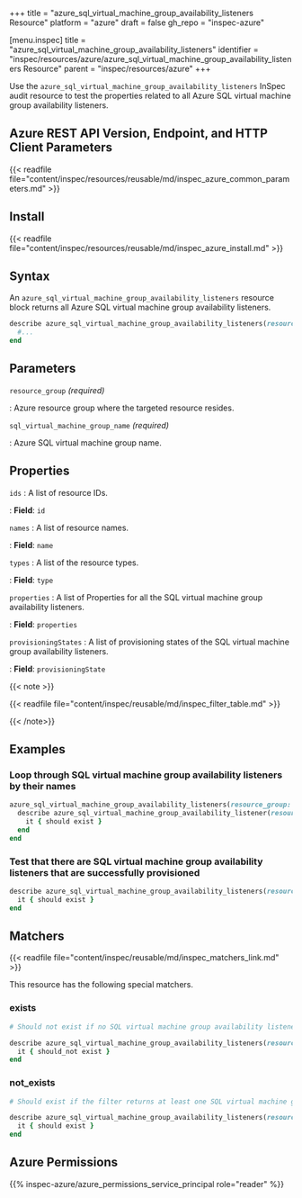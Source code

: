 +++
title = "azure_sql_virtual_machine_group_availability_listeners Resource"
platform = "azure"
draft = false
gh_repo = "inspec-azure"

[menu.inspec]
title = "azure_sql_virtual_machine_group_availability_listeners"
identifier = "inspec/resources/azure/azure_sql_virtual_machine_group_availability_listeners Resource"
parent = "inspec/resources/azure"
+++

Use the `azure_sql_virtual_machine_group_availability_listeners` InSpec audit resource to test the properties related to all Azure SQL virtual machine group availability listeners.

## Azure REST API Version, Endpoint, and HTTP Client Parameters

{{< readfile file="content/inspec/resources/reusable/md/inspec_azure_common_parameters.md" >}}

## Install

{{< readfile file="content/inspec/resources/reusable/md/inspec_azure_install.md" >}}

## Syntax

An `azure_sql_virtual_machine_group_availability_listeners` resource block returns all Azure SQL virtual machine group availability listeners.

```ruby
describe azure_sql_virtual_machine_group_availability_listeners(resource_group: 'RESOURCE_GROUP', sql_virtual_machine_group_name: 'SQL_VIRTUAL_MACHINE_GROUP_NAME') do
  #...
end
```

## Parameters

`resource_group` _(required)_

: Azure resource group where the targeted resource resides.

`sql_virtual_machine_group_name` _(required)_

: Azure SQL virtual machine group name.

## Properties

`ids`
: A list of resource IDs.

: **Field**: `id`

`names`
: A list of resource names.

: **Field**: `name`

`types`
: A list of the resource types.

: **Field**: `type`

`properties`
: A list of Properties for all the SQL virtual machine group availability listeners.

: **Field**: `properties`

`provisioningStates`
: A list of provisioning states of the SQL virtual machine group availability listeners.

: **Field**: `provisioningState`

{{< note >}}

{{< readfile file="content/inspec/reusable/md/inspec_filter_table.md" >}}

{{< /note>}}

## Examples

### Loop through SQL virtual machine group availability listeners by their names

```ruby
azure_sql_virtual_machine_group_availability_listeners(resource_group: 'RESOURCE_GROUP', sql_virtual_machine_group_name: 'SQL_VIRTUAL_MACHINE_GROUP_NAME').names.each do |name|
  describe azure_sql_virtual_machine_group_availability_listener(resource_group: 'RESOURCE_GROUP', sql_virtual_machine_group_name: 'SQL_VIRTUAL_MACHINE_GROUP_NAME', name: name) do
    it { should exist }
  end
end
```

### Test that there are SQL virtual machine group availability listeners that are successfully provisioned

```ruby
describe azure_sql_virtual_machine_group_availability_listeners(resource_group: 'RESOURCE_GROUP', sql_virtual_machine_group_name: 'SQL_VIRTUAL_MACHINE_GROUP_NAME').where(provisioningState: 'Succeeded') do
  it { should exist }
end
```

## Matchers

{{< readfile file="content/inspec/reusable/md/inspec_matchers_link.md" >}}

This resource has the following special matchers.

### exists

```ruby
# Should not exist if no SQL virtual machine group availability listeners are present.

describe azure_sql_virtual_machine_group_availability_listeners(resource_group: 'RESOURCE_GROUP', sql_virtual_machine_group_name: 'SQL_VIRTUAL_MACHINE_GROUP_NAME') do
  it { should_not exist }
end
```

### not_exists

```ruby
# Should exist if the filter returns at least one SQL virtual machine group availability listener.

describe azure_sql_virtual_machine_group_availability_listeners(resource_group: 'RESOURCE_GROUP', sql_virtual_machine_group_name: 'SQL_VIRTUAL_MACHINE_GROUP_NAME') do
  it { should exist }
end
```

## Azure Permissions

{{% inspec-azure/azure_permissions_service_principal role="reader" %}}
